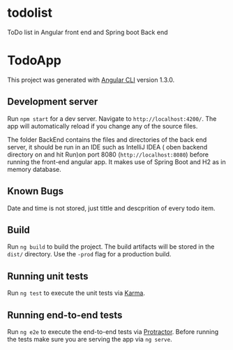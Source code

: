 # todolist
ToDo list in Angular front end and Spring boot Back end

# TodoApp

This project was generated with [Angular CLI](https://github.com/angular/angular-cli) version 1.3.0.

## Development server

Run `npm start` for a dev server. Navigate to `http://localhost:4200/`. The app will automatically reload if you change any of the source files.

The folder  BackEnd  contains the files and directories of the back end server, it should be run in an IDE such as IntelliJ IDEA ( oben backend directory on and hit Run)on port 8080 (`http://localhost:8080`)  before running the front-end angular app. It makes use of Spring Boot and H2 as in memory database. 

## Known Bugs

Date and time is not stored, just tittle and descprition of every todo item. 

## Build

Run `ng build` to build the project. The build artifacts will be stored in the `dist/` directory. Use the `-prod` flag for a production build.

## Running unit tests

Run `ng test` to execute the unit tests via [Karma](https://karma-runner.github.io).

## Running end-to-end tests

Run `ng e2e` to execute the end-to-end tests via [Protractor](http://www.protractortest.org/).
Before running the tests make sure you are serving the app via `ng serve`.



